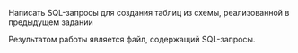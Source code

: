 Написать SQL-запросы для создания таблиц из схемы, реализованной в предыдущем задании

Результатом работы является файл, содержащий SQL-запросы.